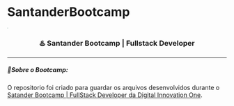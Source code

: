 # SantanderBootcamp
<img src="C:\Users\lilik\Desktop\1bc691b4-fb46-4561-a302-d55fb94fe297.png" style="zoom: 15%;" />

<center> <h3> ♨️ Santander Bootcamp | Fullstack Developer </h3> </center>

------

##### 📝Sobre o Bootcamp: 

O repositorio foi criado para guardar os arquivos desenvolvidos durante o [Satander Bootcamp | FullStack Developer da Digital Innovation One]().

